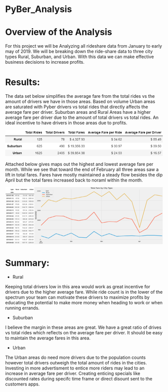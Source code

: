# PyBer_Analysis

# Overview of the Analysis

For this project we will be Analyzing all rideshare data from January to early may of 2019. We will be breaking down the ride-share data to three city types Rural, Suburban, and Urban. With this data we can make effective business decisions to increase profits.


# Results:

The data set below simplifies the average fare from the total rides vs the amount of drivers we have in those areas. Based on volume Urban areas are saturated with Pyber drivers vs total rides that directly affects the average fare per driver. Suburban areas and Rural Areas have a higher average fare per driver due to the amount of total drivers vs total rides. An ideal incentive to have drivers in those areas due to profits. 

![](Images/Pyber%20Analysis.png)

Attached below gives maps out the highest and lowest average fare per month. While we see that toward the end of February all three areas saw a lift in total fares. Fares have mostly maintained a steady flow besides the dip April but the total fares increased back to noraml within the month. 

![](Images/Total%20fare%20by%20city.png)

# Summary:

- Rural 

Keeping total drivers low in this area would work as great incentive for drivers due to the higher average fare. While ride count is in the lower of the spectrum your team can motivate these drivers to maximize profits by educating the potential to make more money when heading to work or when running errands. 

- Suburban

I believe the margin in these areas are great. We have a great ratio of drives vs total rides which reflects on the average fare per driver. It should be easy to maintain the average fares in this area. 

- Urban

The Urban areas do need more drivers due to the population counts however total drivers outweigh the total amount of rides in the cities. Investing in more advertisment to entice more riders may lead to an increase in average fare per driver. Creating enticing specials like discounted rates during specifc time frame or direct disount sent to the customers apps. 
